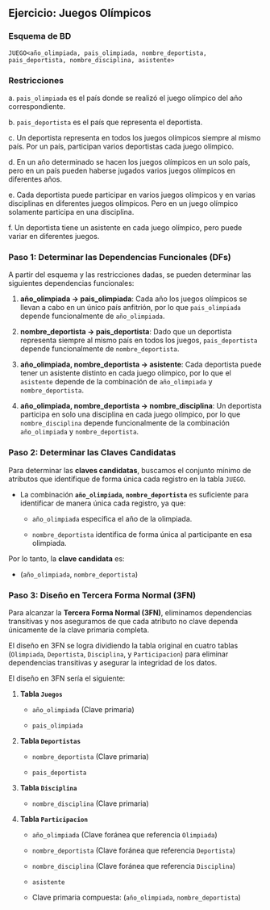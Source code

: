 ## Ejercicio: Juegos Olímpicos

### Esquema de BD

`JUEGO<año_olimpiada, pais_olimpiada, nombre_deportista, pais_deportista, nombre_disciplina, asistente>`

### Restricciones

a. `pais_olimpiada` es el país donde se realizó el juego olímpico del año correspondiente.
b. `pais_deportista` es el país que representa el deportista.
c. Un deportista representa en todos los juegos olímpicos siempre al mismo país. Por un país, participan varios deportistas cada juego olímpico.
d. En un año determinado se hacen los juegos olímpicos en un solo país, pero en un país pueden haberse jugados varios juegos olímpicos en diferentes años.
e. Cada deportista puede participar en varios juegos olímpicos y en varias disciplinas en diferentes juegos olímpicos. Pero en un juego olímpico solamente participa en una disciplina.
f. Un deportista tiene un asistente en cada juego olímpico, pero puede variar en diferentes juegos.

### Paso 1: Determinar las Dependencias Funcionales (DFs)

A partir del esquema y las restricciones dadas, se pueden determinar las siguientes dependencias funcionales:

1. **año_olimpiada -> pais_olimpiada**: Cada año los juegos olímpicos se llevan a cabo en un único país anfitrión, por lo que `pais_olimpiada` depende funcionalmente de `año_olimpiada`.
   
2. **nombre_deportista -> pais_deportista**: Dado que un deportista representa siempre al mismo país en todos los juegos, `pais_deportista` depende funcionalmente de `nombre_deportista`.

3. **año_olimpiada, nombre_deportista -> asistente**: Cada deportista puede tener un asistente distinto en cada juego olímpico, por lo que el `asistente` depende de la combinación de `año_olimpiada` y `nombre_deportista`.

4. **año_olimpiada, nombre_deportista -> nombre_disciplina**: Un deportista participa en solo una disciplina en cada juego olímpico, por lo que `nombre_disciplina` depende funcionalmente de la combinación `año_olimpiada` y `nombre_deportista`.

### Paso 2: Determinar las Claves Candidatas

Para determinar las **claves candidatas**, buscamos el conjunto mínimo de atributos que identifique de forma única cada registro en la tabla `JUEGO`.

- La combinación **`año_olimpiada`, `nombre_deportista`** es suficiente para identificar de manera única cada registro, ya que:
  - `año_olimpiada` especifica el año de la olimpiada.
  - `nombre_deportista` identifica de forma única al participante en esa olimpiada.

Por lo tanto, la **clave candidata** es:

- (`año_olimpiada`, `nombre_deportista`)

### Paso 3: Diseño en Tercera Forma Normal (3FN)

Para alcanzar la **Tercera Forma Normal (3FN)**, eliminamos dependencias transitivas y nos aseguramos de que cada atributo no clave dependa únicamente de la clave primaria completa.

El diseño en 3FN se logra dividiendo la tabla original en cuatro tablas (`Olimpiada`, `Deportista`, `Disciplina`, y `Participacion`) para eliminar dependencias transitivas y asegurar la integridad de los datos.

El diseño en 3FN sería el siguiente:

1. **Tabla `Juegos`**
   - `año_olimpiada` (Clave primaria)
   - `pais_olimpiada`

2. **Tabla `Deportistas`**
   - `nombre_deportista` (Clave primaria)
   - `pais_deportista`

3. **Tabla `Disciplina`**
   - `nombre_disciplina` (Clave primaria)

4. **Tabla `Participacion`**
   - `año_olimpiada` (Clave foránea que referencia `Olimpiada`)
   - `nombre_deportista` (Clave foránea que referencia `Deportista`)
   - `nombre_disciplina` (Clave foránea que referencia `Disciplina`)
   - `asistente`
   - Clave primaria compuesta: (`año_olimpiada`, `nombre_deportista`)

